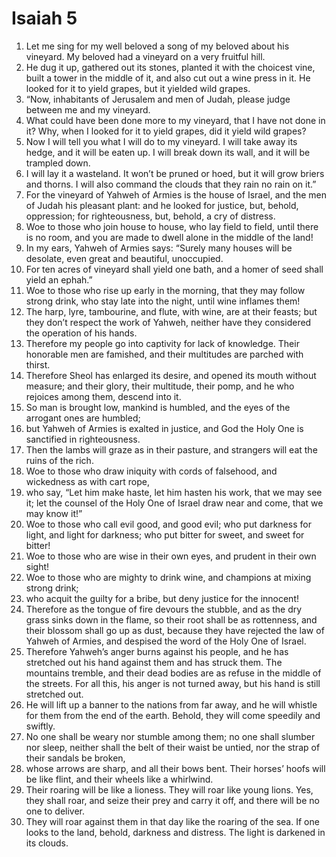 ﻿
# Isaiah 5
1. Let me sing for my well beloved a song of my beloved about his vineyard. My beloved had a vineyard on a very fruitful hill. 
2. He dug it up, gathered out its stones, planted it with the choicest vine, built a tower in the middle of it, and also cut out a wine press in it. He looked for it to yield grapes, but it yielded wild grapes. 
3. “Now, inhabitants of Jerusalem and men of Judah, please judge between me and my vineyard. 
4. What could have been done more to my vineyard, that I have not done in it? Why, when I looked for it to yield grapes, did it yield wild grapes? 
5. Now I will tell you what I will do to my vineyard. I will take away its hedge, and it will be eaten up. I will break down its wall, and it will be trampled down. 
6. I will lay it a wasteland. It won’t be pruned or hoed, but it will grow briers and thorns. I will also command the clouds that they rain no rain on it.” 
7. For the vineyard of Yahweh of Armies is the house of Israel, and the men of Judah his pleasant plant: and he looked for justice, but, behold, oppression; for righteousness, but, behold, a cry of distress. 
8. Woe to those who join house to house, who lay field to field, until there is no room, and you are made to dwell alone in the middle of the land! 
9. In my ears, Yahweh of Armies says: “Surely many houses will be desolate, even great and beautiful, unoccupied. 
10. For ten acres of vineyard shall yield one bath, and a homer of seed shall yield an ephah.” 
11. Woe to those who rise up early in the morning, that they may follow strong drink, who stay late into the night, until wine inflames them! 
12. The harp, lyre, tambourine, and flute, with wine, are at their feasts; but they don’t respect the work of Yahweh, neither have they considered the operation of his hands. 
13. Therefore my people go into captivity for lack of knowledge. Their honorable men are famished, and their multitudes are parched with thirst. 
14. Therefore Sheol has enlarged its desire, and opened its mouth without measure; and their glory, their multitude, their pomp, and he who rejoices among them, descend into it. 
15. So man is brought low, mankind is humbled, and the eyes of the arrogant ones are humbled; 
16. but Yahweh of Armies is exalted in justice, and God the Holy One is sanctified in righteousness. 
17. Then the lambs will graze as in their pasture, and strangers will eat the ruins of the rich. 
18. Woe to those who draw iniquity with cords of falsehood, and wickedness as with cart rope, 
19. who say, “Let him make haste, let him hasten his work, that we may see it; let the counsel of the Holy One of Israel draw near and come, that we may know it!” 
20. Woe to those who call evil good, and good evil; who put darkness for light, and light for darkness; who put bitter for sweet, and sweet for bitter! 
21. Woe to those who are wise in their own eyes, and prudent in their own sight! 
22. Woe to those who are mighty to drink wine, and champions at mixing strong drink; 
23. who acquit the guilty for a bribe, but deny justice for the innocent! 
24. Therefore as the tongue of fire devours the stubble, and as the dry grass sinks down in the flame, so their root shall be as rottenness, and their blossom shall go up as dust, because they have rejected the law of Yahweh of Armies, and despised the word of the Holy One of Israel. 
25. Therefore Yahweh’s anger burns against his people, and he has stretched out his hand against them and has struck them. The mountains tremble, and their dead bodies are as refuse in the middle of the streets. For all this, his anger is not turned away, but his hand is still stretched out. 
26. He will lift up a banner to the nations from far away, and he will whistle for them from the end of the earth. Behold, they will come speedily and swiftly. 
27. No one shall be weary nor stumble among them; no one shall slumber nor sleep, neither shall the belt of their waist be untied, nor the strap of their sandals be broken, 
28. whose arrows are sharp, and all their bows bent. Their horses’ hoofs will be like flint, and their wheels like a whirlwind. 
29. Their roaring will be like a lioness. They will roar like young lions. Yes, they shall roar, and seize their prey and carry it off, and there will be no one to deliver. 
30. They will roar against them in that day like the roaring of the sea. If one looks to the land, behold, darkness and distress. The light is darkened in its clouds. 

